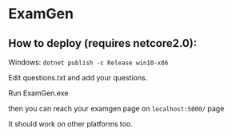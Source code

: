 # ExamGen

How to deploy (requires netcore2.0):
---------------

Windows:
<code>dotnet publish -c Release win10-x86</code>

Edit questions.txt and add your questions.

Run ExamGen.exe

then you can reach your examgen page on <code>localhost:5000/</code> page

It should work on other platforms too.